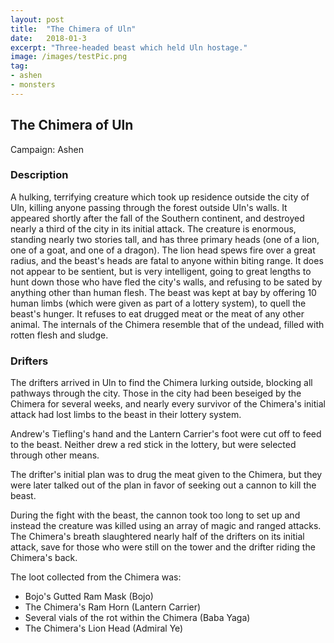 ```yaml
---
layout: post
title:  "The Chimera of Uln"
date:   2018-01-3
excerpt: "Three-headed beast which held Uln hostage."
image: /images/testPic.png
tag:
- ashen
- monsters 
---
```


## The Chimera of Uln
Campaign: Ashen

### Description
A hulking, terrifying creature which took up residence outside the city of Uln, killing anyone passing through the forest outside Uln's walls. It appeared shortly after the fall of the Southern continent, and destroyed nearly a third of the city in its initial attack. The creature is enormous, standing nearly two stories tall, and has three primary heads (one of a lion, one of a goat, and one of a dragon). The lion head spews fire over a great radius, and the beast's heads are fatal to anyone within biting range. It does not appear to be sentient, but is very intelligent, going to great lengths to hunt down those who have fled the city's walls, and refusing to be sated by anything other than human flesh. The beast was kept at bay by offering 10 human limbs (which were given as part of a lottery system), to quell the beast's hunger. It refuses to eat drugged meat or the meat of any other animal. The internals of the Chimera resemble that of the undead, filled with rotten flesh and sludge.

### Drifters
The drifters arrived in Uln to find the Chimera lurking outside, blocking all pathways through the city. Those in the city had been beseiged by the Chimera for several weeks, and nearly every survivor of the Chimera's initial attack had lost limbs to the beast in their lottery system. 

Andrew's Tiefling's hand and the Lantern Carrier's foot were cut off to feed to the beast. Neither drew a red stick in the lottery, but were selected through other means.

The drifter's initial plan was to drug the meat given to the Chimera, but they were later talked out of the plan in favor of seeking out a cannon to kill the beast. 

During the fight with the beast, the cannon took too long to set up and instead the creature was killed using an array of magic and ranged attacks. The Chimera's breath slaughtered nearly half of the drifters on its initial attack, save for those who were still on the tower and the drifter riding the Chimera's back.

The loot collected from the Chimera was:
- Bojo's Gutted Ram Mask (Bojo)
- The Chimera's Ram Horn (Lantern Carrier)
- Several vials of the rot within the Chimera (Baba Yaga)
- The Chimera's Lion Head (Admiral Ye)
